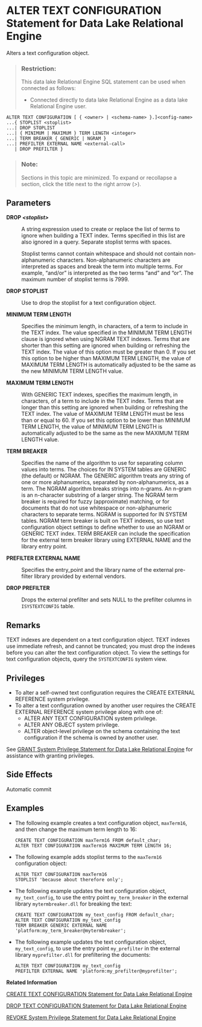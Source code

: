 <!-- loioa602402c84f21015a00eb58f531612a0 -->

# ALTER TEXT CONFIGURATION Statement for Data Lake Relational Engine

Alters a text configuration object.



> ### Restriction:  
> This data lake Relational Engine SQL statement can be used when connected as follows:
> 
> -   Connected directly to data lake Relational Engine as a data lake Relational Engine user.



```
ALTER TEXT CONFIGURATION [ { <owner> | <schema-name> }.]<config-name>
...{ STOPLIST <stoplist> 
...| DROP STOPLIST
...| { MINIMUM | MAXIMUM } TERM LENGTH <integer>
...| TERM BREAKER { GENERIC | NGRAM }
...| PREFILTER EXTERNAL NAME <external-call>
   | DROP PREFILTER }
```



> ### Note:  
> Sections in this topic are minimized. To expand or recollapse a section, click the title next to the right arrow \(*\>*\).



<a name="loioa602402c84f21015a00eb58f531612a0__IQ_Parameters"/>

## Parameters


<dl>
<dt><b>

DROP *<stoplist\>*

</b></dt>
<dd>

A string expression used to create or replace the list of terms to ignore when building a TEXT index. Terms specified in this list are also ignored in a query. Separate stoplist terms with spaces.

Stoplist terms cannot contain whitespace and should not contain non-alphanumeric characters. Non-alphanumeric characters are interpreted as spaces and break the term into multiple terms. For example, “and/or” is interpreted as the two terms “and” and “or”. The maximum number of stoplist terms is 7999.



</dd><dt><b>

DROP STOPLIST

</b></dt>
<dd>

Use to drop the stoplist for a text configuration object.



</dd><dt><b>

MINIMUM TERM LENGTH

</b></dt>
<dd>

Specifies the minimum length, in characters, of a term to include in the TEXT index. The value specified in the MINIMUM TERM LENGTH clause is ignored when using NGRAM TEXT indexes. Terms that are shorter than this setting are ignored when building or refreshing the TEXT index. The value of this option must be greater than 0. If you set this option to be higher than MAXIMUM TERM LENGTH, the value of MAXIMUM TERM LENGTH is automatically adjusted to be the same as the new MINIMUM TERM LENGTH value.



</dd><dt><b>

MAXIMUM TERM LENGTH

</b></dt>
<dd>

With GENERIC TEXT indexes, specifies the maximum length, in characters, of a term to include in the TEXT index. Terms that are longer than this setting are ignored when building or refreshing the TEXT index. The value of MAXIMUM TERM LENGTH must be less than or equal to 60. If you set this option to be lower than MINIMUM TERM LENGTH, the value of MINIMUM TERM LENGTH is automatically adjusted to be the same as the new MAXIMUM TERM LENGTH value.



</dd><dt><b>

TERM BREAKER

</b></dt>
<dd>

Specifies the name of the algorithm to use for separating column values into terms. The choices for IN SYSTEM tables are GENERIC \(the default\) or NGRAM. The GENERIC algorithm treats any string of one or more alphanumerics, separated by non-alphanumerics, as a term. The NGRAM algorithm breaks strings into n-grams. An n-gram is an n-character substring of a larger string. The NGRAM term breaker is required for fuzzy \(approximate\) matching, or for documents that do not use whitespace or non-alphanumeric characters to separate terms. NGRAM is supported for IN SYSTEM tables. NGRAM term breaker is built on TEXT indexes, so use text configuration object settings to define whether to use an NGRAM or GENERIC TEXT index. TERM BREAKER can include the specification for the external term breaker library using EXTERNAL NAME and the library entry point.



</dd><dt><b>

PREFILTER EXTERNAL NAME

</b></dt>
<dd>

Specifies the entry\_point and the library name of the external pre-filter library provided by external vendors.



</dd><dt><b>

DROP PREFILTER

</b></dt>
<dd>

Drops the external prefilter and sets NULL to the prefilter columns in `ISYSTEXTCONFIG` table.



</dd>
</dl>



<a name="loioa602402c84f21015a00eb58f531612a0__IQ_Usage"/>

## Remarks

TEXT indexes are dependent on a text configuration object. TEXT indexes use immediate refresh, and cannot be truncated; you must drop the indexes before you can alter the text configuration object. To view the settings for text configuration objects, query the `SYSTEXTCONFIG` system view.



<a name="loioa602402c84f21015a00eb58f531612a0__IQ_Permissions"/>

## Privileges

-   To alter a self-owned text configuration requires the CREATE EXTERNAL REFERENCE system privilege.
-   To alter a text configuration owned by another user requires the CREATE EXTERNAL REFERENCE system privilege along with one of:
    -   ALTER ANY TEXT CONFIGURATION system privilege.
    -   ALTER ANY OBJECT system privilege.
    -   ALTER object-level privilege on the schema containing the text configuration if the schema is owned by another user.


See [GRANT System Privilege Statement for Data Lake Relational Engine](grant-system-privilege-statement-for-data-lake-relational-engine-a3dfcb0.md) for assistance with granting privileges.



<a name="loioa602402c84f21015a00eb58f531612a0__IQ_Side_Effects"/>

## Side Effects

Automatic commit



<a name="loioa602402c84f21015a00eb58f531612a0__IQ_Examples"/>

## Examples

-   The following example creates a text configuration object, `maxTerm16`, and then change the maximum term length to 16:

    ```
    CREATE TEXT CONFIGURATION maxTerm16 FROM default_char;
    ALTER TEXT CONFIGURATION maxTerm16 MAXIMUM TERM LENGTH 16;
    ```

-   The following example adds stoplist terms to the `maxTerm16` configuration object:

    ```
    ALTER TEXT CONFIGURATION maxTerm16
    STOPLIST 'because about therefore only';
    ```

-   The following example updates the text configuration object, `my_text_config`, to use the entry point `my_term_breaker` in the external library `mytermbreaker.dll` for breaking the text:

    ```
    CREATE TEXT CONFIGURATION my_text_config FROM default_char;
    ALTER TEXT CONFIGURATION my_text_config
    TERM BREAKER GENERIC EXTERNAL NAME 'platform:my_term_breaker@mytermbreaker';
    ```

-   The following example updates the text configuration object, `my_text_config`, to use the entry point `my_prefilter` in the external library `myprefilter.dll` for prefiltering the documents:

    ```
    ALTER TEXT CONFIGURATION my_text_config
    PREFILTER EXTERNAL NAME 'platform:my_prefilter@myprefilter';
    ```


**Related Information**  


[CREATE TEXT CONFIGURATION Statement for Data Lake Relational Engine](create-text-configuration-statement-for-data-lake-relational-engine-a602a06.md "Creates a text configuration object using another text configuration object as a template.")

[DROP TEXT CONFIGURATION Statement for Data Lake Relational Engine](drop-text-configuration-statement-for-data-lake-relational-engine-a602fed.md "Drops a text configuration object.")

[REVOKE System Privilege Statement for Data Lake Relational Engine](revoke-system-privilege-statement-for-data-lake-relational-engine-a3eadda.md "Removes specific system privileges from specific users and the right to administer the privilege.")

